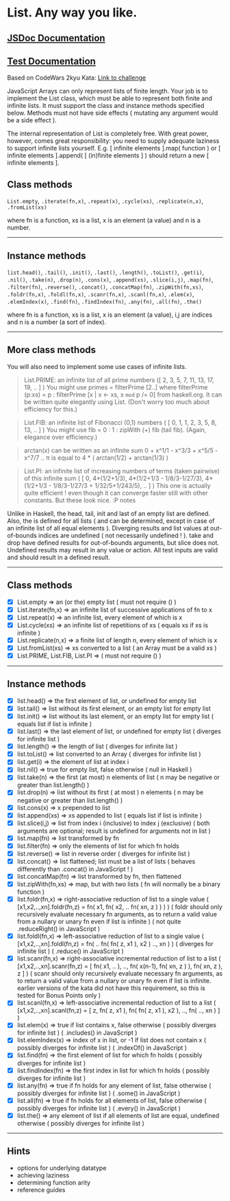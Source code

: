 # List. Any way you like.


## [JSDoc Documentation](out/List.html)
## [Test Documentation](out/test.report.html)

Based on CodeWars 2kyu Kata: [Link to challenge](https://www.codewars.com/kata/59f7a040a5b820c684000046)

JavaScript Arrays can only represent lists of finite length. Your job is to implement the List class, which must be able to represent both finite and infinite lists. It must support the class and instance methods specified below. Methods must not have side effects ( mutating any argument would be a side effect ).

The internal representation of List is completely free. With great power, however, comes great responsibility: you need to supply adequate laziness to support infinite lists yourself. E.g. [ infinite elements ].map( function ) or [ infinite elements ].append( [ (in)finite elements ] ) should return a new [ infinite elements ].

## Class methods
`List.empty`, `.iterate(fn,x)`, `.repeat(x)`, `.cycle(xs)`, `.replicate(n,x)`, `.fromList(xs)`

where fn is a function, xs is a list, x is an element (a value) and n is a number.

---
## Instance methods
`list.head()`, `.tail()`, `.init()`, `.last()`, `.length()`, `.toList()`, `.get(i)`, `.nil()`, `.take(n)`, `.drop(n)`, `.cons(x)`, `.append(xs)`, `.slice(i,j)`, `.map(fn)`, `.filter(fn)`, `.reverse()`, `.concat()`, `.concatMap(fn)`, `.zipWith(fn,xs)`, `.foldr(fn,x)`, `.foldl(fn,x)`, `.scanr(fn,x)`, `.scanl(fn,x)`, `.elem(x)`, `.elemIndex(x)`, `.find(fn)`, `.findIndex(fn)`, `.any(fn)`, `.all(fn)`, `.the()`

where fn is a function, xs is a list, x is an element (a value), i,j are indices and n is a number (a sort of index).

---
## More class methods
You will also need to implement some use cases of infinite lists.

> List.PRIME: an infinite list of all prime numbers ([ 2, 3, 5, 7, 11, 13, 17, 19, .. ] )
You might use primes = filterPrime [2..] where filterPrime (p:xs) = p : filterPrime [x | x <- xs, x `mod` p /= 0] from haskell.org. It can be written quite elegantly using List. (Don't worry too much about efficiency for this.)

> List.FIB: an infinite list of Fibonacci (0,1) numbers ( [ 0, 1, 1, 2, 3, 5, 8, 13, .. ] )
You might use fib = 0 : 1 : zipWith (+) fib (tail fib). (Again, elegance over efficiency.)

> arctan(x) can be written as an infinite sum 0 + x^1/1 - x^3/3 + x^5/5 - x^7/7 ..
π is equal to 4 * ( arctan(1/2) + arctan(1/3) )

>List.PI: an infinite list of increasing numbers of terms (taken pairwise) of this infinite sum
( [ 0, 4*(1/2+1/3), 4*(1/2+1/3 - 1/8/3-1/27/3), 4*(1/2+1/3 - 1/8/3-1/27/3 + 1/32/5+1/243/5), .. ] )
This one is actually quite efficient ! even though it can converge faster still with other constants. But these look nice. :P
notes

Unlike in Haskell, the head, tail, init and last of an empty list are defined. Also, the is defined for all lists ( and can be determined, except in case of an infinite list of all equal elements ).
Diverging results and list values at out-of-bounds indices are undefined ( not necessarily undefined ! ).
take and drop have defined results for out-of-bounds arguments, but slice does not.
Undefined results may result in any value or action.
All test inputs are valid and should result in a defined result.

---
## Class methods
- [x] List.empty => an (or the) empty list ( must not require () )
- [x] List.iterate(fn,x) => an infinite list of successive applications of fn to x
- [x] List.repeat(x) => an infinite list, every element of which is x
- [x] List.cycle(xs) => an infinite list of repetitions of xs ( equals xs if xs is infinite )
- [x] List.replicate(n,x) => a finite list of length n, every element of which is x
- [x] List.fromList(xs) => xs converted to a list ( an Array must be a valid xs )
- [x] List.PRIME, List.FIB, List.PI => ( must not require () )

---
## Instance methods
- [x] list.head() => the first element of list, or undefined for empty list
- [x] list.tail() => list without its first element, or an empty list for empty list
- [x] list.init() => list without its last element, or an empty list for empty list ( equals list if list is infinite )
- [x] list.last() => the last element of list, or undefined for empty list ( diverges for infinite list )
- [x] list.length() => the length of list ( diverges for infinite list )
- [x] list.toList() => list converted to an Array ( diverges for infinite list )
- [x] list.get(i) => the element of list at index i
- [x] list.nil() => true for empty list, false otherwise ( null in Haskell )
- [x] list.take(n) => the first (at most) n elements of list ( n may be negative or greater than list.length() )
- [x] list.drop(n) => list without its first ( at most ) n elements ( n may be negative or greater than list.length() )
- [x] list.cons(x) => x prepended to list
- [x] list.append(xs) => xs appended to list ( equals list if list is infinite )
- [x] list.slice(i,j) => list from index i (inclusive) to index j (exclusive) ( both arguments are optional; result is undefined for arguments not in list )
- [x] list.map(fn) => list transformed by fn
- [x] list.filter(fn) => only the elements of list for which fn holds
- [x] list.reverse() => list in reverse order ( diverges for infinite list )
- [x] list.concat() => list flattened; list must be a list of lists ( behaves differently than .concat() in JavaScript ! )
- [x] list.concatMap(fn) => list transformed by fn, then flattened
- [x] list.zipWith(fn,xs) => map, but with two lists ( fn will normally be a binary function )
- [x] list.foldr(fn,x) => right-associative reduction of list to a single value ( [x1,x2,..,xn].foldr(fn,z) = fn( x1, fn( x2, .. fn( xn, z ) ) ) ) ( foldr should only recursively evaluate necessary fn arguments, as to return a valid value from a nullary or unary fn even if list is infinite ) ( not quite .reduceRight() in JavaScript )
- [x] list.foldl(fn,x) => left-associative reduction of list to a single value ( [x1,x2,..,xn].foldl(fn,z) = fn( .. fn( fn( z, x1 ), x2 ) .., xn ) ) ( diverges for infinite list ) ( .reduce() in JavaScript )
- [x] list.scanr(fn,x) => right-associative incremental reduction of list to a list ( [x1,x2,..,xn].scanr(fn,z) = [ fn( x1, .. ), .., fn( x(n-1), fn( xn, z ) ), fn( xn, z ), z ] ) ( scanr should only recursively evaluate necessary fn arguments, as to return a valid value from a nullary or unary fn even if list is infinite. earlier versions of the kata did not have this requirement, so this is tested for Bonus Points only )
- [x] list.scanl(fn,x) => left-associative incremental reduction of list to a list ( [x1,x2,..,xn].scanl(fn,z) = [ z, fn( z, x1 ), fn( fn( z, x1 ), x2 ), .., fn( .., xn ) ] )
- [x] list.elem(x) => true if list contains x, false otherwise ( possibly diverges for infinite list ) ( .includes() in JavaScript )
- [x] list.elemIndex(x) => index of x in list, or -1 if list does not contain x ( possibly diverges for infinite list ) ( .indexOf() in JavaScript )
- [x] list.find(fn) => the first element of list for which fn holds ( possibly diverges for infinite list )
- [x] list.findIndex(fn) => the first index in list for which fn holds ( possibly diverges for infinite list )
- [x] list.any(fn) => true if fn holds for any element of list, false otherwise ( possibly diverges for infinite list ) ( .some() in JavaScript )
- [x] list.all(fn) => true if fn holds for all elements of list, false otherwise ( possibly diverges for infinite list ) ( .every() in JavaScript )
- [x] list.the() => any element of list if all elements of list are equal, undefined otherwise ( possibly diverges for infinite list )

---
## Hints
- options for underlying datatype
- achieving laziness
- determining function arity
- reference guides
